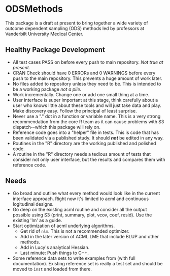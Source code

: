 # ODSMethods

This package is a draft at present to bring together a wide variety of outcome dependent sampling (ODS) methods led by professors at Vanderbilt University Medical Center. 

## Healthy Package Development

* All test cases PASS on before every push to main repository. _Not true at present._
* CRAN Check should have 0 ERRORs and 0 WARNINGS before every push to the main repository. This prevents a huge amount of work later.
* No files added to repository unless they need to be. This is intended to be a working package _not a pile._
* Work incrementally. Change one or add one small thing at a time. 
* User interface is super important at this stage, think carefully about a user who knows little about these tools and will just take data and play. Make discovery easy. Follow the principal of least surprise.
* Never use a "." dot in a function or variable name. This is a very strong recommendation from the core R team as it can cause problems with S3 dispatch--which this package will rely on.
* Reference code goes into a "helper" file in tests. This is code that has been validated via a published study. It should _**not**_ be edited in any way.
* Routines in the "R" directory are the working published and polished code. 
* A routine in the "R" directory needs a tedious amount of tests that consider not only user interface, but the results and compares them with reference code.

## Needs

* Go broad and outline what every method would look like in the current interface approach. Right now it's limited to acml and continuous logitudinal designs. 
* Go deep on the existing acml routine and consider all the output possible using S3 (print, summary, plot, vcov, coef, resid). Use the existing 'lm' as a guide. 
* Start optimization of acml underlying algorithms.
  * Get rid of `nlm`. This is not a recommended optimizer.
  * Add in the later version of ACML.LME that include BLUP and other methods.
  * Add in Lucy's analytical Hessian. 
  * Last minute: Push things to C++. 
* Some reference data sets to write examples from (with full documentation). Existing reference set is really a test set and should be moved to `inst` and loaded from there. 


